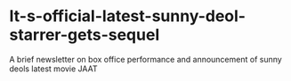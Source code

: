 # It-s-official-latest-sunny-deol-starrer-gets-sequel
A brief newsletter on box office performance and announcement of sunny deols latest movie JAAT
